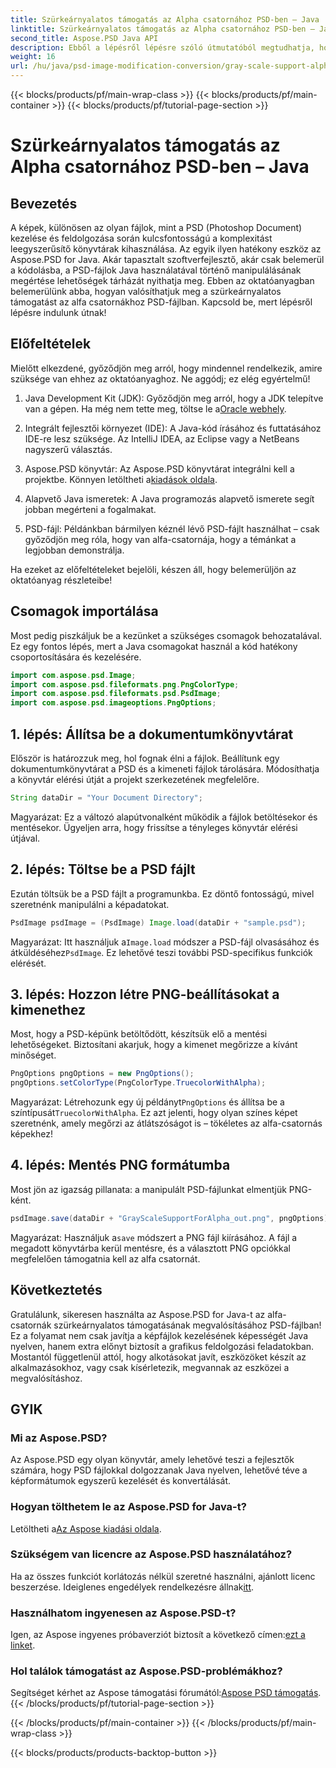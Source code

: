 ```yaml
---
title: Szürkeárnyalatos támogatás az Alpha csatornához PSD-ben – Java
linktitle: Szürkeárnyalatos támogatás az Alpha csatornához PSD-ben – Java
second_title: Aspose.PSD Java API
description: Ebből a lépésről lépésre szóló útmutatóból megtudhatja, hogyan kezelheti a PSD-fájlokat, és hogyan valósítsa meg az alfa-csatornák szürkeárnyalatos támogatását az Aspose.PSD for Java használatával.
weight: 16
url: /hu/java/psd-image-modification-conversion/gray-scale-support-alpha-channel-psd/
---
```


{{< blocks/products/pf/main-wrap-class >}}
{{< blocks/products/pf/main-container >}}
{{< blocks/products/pf/tutorial-page-section >}}

# Szürkeárnyalatos támogatás az Alpha csatornához PSD-ben – Java

## Bevezetés

A képek, különösen az olyan fájlok, mint a PSD (Photoshop Document) kezelése és feldolgozása során kulcsfontosságú a komplexitást leegyszerűsítő könyvtárak kihasználása. Az egyik ilyen hatékony eszköz az Aspose.PSD for Java. Akár tapasztalt szoftverfejlesztő, akár csak belemerül a kódolásba, a PSD-fájlok Java használatával történő manipulálásának megértése lehetőségek tárházát nyithatja meg. Ebben az oktatóanyagban belemerülünk abba, hogyan valósíthatjuk meg a szürkeárnyalatos támogatást az alfa csatornákhoz PSD-fájlban. Kapcsold be, mert lépésről lépésre indulunk útnak!

## Előfeltételek

Mielőtt elkezdené, győződjön meg arról, hogy mindennel rendelkezik, amire szüksége van ehhez az oktatóanyaghoz. Ne aggódj; ez elég egyértelmű!

1.  Java Development Kit (JDK): Győződjön meg arról, hogy a JDK telepítve van a gépen. Ha még nem tette meg, töltse le a[Oracle webhely](https://www.oracle.com/java/technologies/javase-jdk11-downloads.html).

2. Integrált fejlesztői környezet (IDE): A Java-kód írásához és futtatásához IDE-re lesz szüksége. Az IntelliJ IDEA, az Eclipse vagy a NetBeans nagyszerű választás.

3.  Aspose.PSD könyvtár: Az Aspose.PSD könyvtárat integrálni kell a projektbe. Könnyen letöltheti a[kiadások oldala](https://releases.aspose.com/psd/java/).

4. Alapvető Java ismeretek: A Java programozás alapvető ismerete segít jobban megérteni a fogalmakat.

5. PSD-fájl: Példánkban bármilyen kéznél lévő PSD-fájlt használhat – csak győződjön meg róla, hogy van alfa-csatornája, hogy a témánkat a legjobban demonstrálja.

Ha ezeket az előfeltételeket bejelöli, készen áll, hogy belemerüljön az oktatóanyag részleteibe!

## Csomagok importálása

Most pedig piszkáljuk be a kezünket a szükséges csomagok behozatalával. Ez egy fontos lépés, mert a Java csomagokat használ a kód hatékony csoportosítására és kezelésére.

```java
import com.aspose.psd.Image;
import com.aspose.psd.fileformats.png.PngColorType;
import com.aspose.psd.fileformats.psd.PsdImage;
import com.aspose.psd.imageoptions.PngOptions;
```

## 1. lépés: Állítsa be a dokumentumkönyvtárat

Először is határozzuk meg, hol fognak élni a fájlok. Beállítunk egy dokumentumkönyvtárat a PSD és a kimeneti fájlok tárolására. Módosíthatja a könyvtár elérési útját a projekt szerkezetének megfelelőre.

```java
String dataDir = "Your Document Directory";
```

Magyarázat: Ez a változó alapútvonalként működik a fájlok betöltésekor és mentésekor. Ügyeljen arra, hogy frissítse a tényleges könyvtár elérési útjával.

## 2. lépés: Töltse be a PSD fájlt

Ezután töltsük be a PSD fájlt a programunkba. Ez döntő fontosságú, mivel szeretnénk manipulálni a képadatokat.

```java
PsdImage psdImage = (PsdImage) Image.load(dataDir + "sample.psd");
```

 Magyarázat: Itt használjuk a`Image.load` módszer a PSD-fájl olvasásához és átküldéséhez`PsdImage`. Ez lehetővé teszi további PSD-specifikus funkciók elérését.

## 3. lépés: Hozzon létre PNG-beállításokat a kimenethez

Most, hogy a PSD-képünk betöltődött, készítsük elő a mentési lehetőségeket. Biztosítani akarjuk, hogy a kimenet megőrizze a kívánt minőséget.

```java
PngOptions pngOptions = new PngOptions();
pngOptions.setColorType(PngColorType.TruecolorWithAlpha);
```

Magyarázat: Létrehozunk egy új példányt`PngOptions` és állítsa be a színtípusát`TruecolorWithAlpha`. Ez azt jelenti, hogy olyan színes képet szeretnénk, amely megőrzi az átlátszóságot is – tökéletes az alfa-csatornás képekhez!

## 4. lépés: Mentés PNG formátumba

Most jön az igazság pillanata: a manipulált PSD-fájlunkat elmentjük PNG-ként. 

```java
psdImage.save(dataDir + "GrayScaleSupportForAlpha_out.png", pngOptions);
```

 Magyarázat: Használjuk a`save` módszert a PNG fájl kiírásához. A fájl a megadott könyvtárba kerül mentésre, és a választott PNG opciókkal megfelelően támogatnia kell az alfa csatornát.

## Következtetés

Gratulálunk, sikeresen használta az Aspose.PSD for Java-t az alfa-csatornák szürkeárnyalatos támogatásának megvalósításához PSD-fájlban! Ez a folyamat nem csak javítja a képfájlok kezelésének képességét Java nyelven, hanem extra előnyt biztosít a grafikus feldolgozási feladatokban. Mostantól függetlenül attól, hogy alkotásokat javít, eszközöket készít az alkalmazásokhoz, vagy csak kísérletezik, megvannak az eszközei a megvalósításhoz.

## GYIK

### Mi az Aspose.PSD?
Az Aspose.PSD egy olyan könyvtár, amely lehetővé teszi a fejlesztők számára, hogy PSD fájlokkal dolgozzanak Java nyelven, lehetővé téve a képformátumok egyszerű kezelését és konvertálását.

### Hogyan tölthetem le az Aspose.PSD for Java-t?
 Letöltheti a[Az Aspose kiadási oldala](https://releases.aspose.com/psd/java/).

### Szükségem van licencre az Aspose.PSD használatához?
 Ha az összes funkciót korlátozás nélkül szeretné használni, ajánlott licenc beszerzése. Ideiglenes engedélyek rendelkezésre állnak[itt](https://purchase.aspose.com/temporary-license/).

### Használhatom ingyenesen az Aspose.PSD-t?
 Igen, az Aspose ingyenes próbaverziót biztosít a következő címen:[ezt a linket](https://releases.aspose.com/).

### Hol találok támogatást az Aspose.PSD-problémákhoz?
 Segítséget kérhet az Aspose támogatási fórumától:[Aspose PSD támogatás](https://forum.aspose.com/c/psd/34).
{{< /blocks/products/pf/tutorial-page-section >}}

{{< /blocks/products/pf/main-container >}}
{{< /blocks/products/pf/main-wrap-class >}}

{{< blocks/products/products-backtop-button >}}
